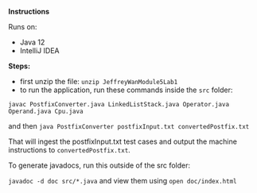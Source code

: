 __Instructions__

Runs on:
- Java 12
- IntelliJ IDEA


__Steps:__
- first unzip the file: `unzip JeffreyWanModule5Lab1`
- to run the application, run these commands inside the `src` folder:

```
javac PostfixConverter.java LinkedListStack.java Operator.java Operand.java Cpu.java
```

and then
`java PostfixConverter postfixInput.txt convertedPostfix.txt`

That will ingest the postfixInput.txt test cases and output the machine instructions to `convertedPostfix.txt`.

To generate javadocs, run this outside of the src folder:

`javadoc -d doc src/*.java` and view them using `open doc/index.html`